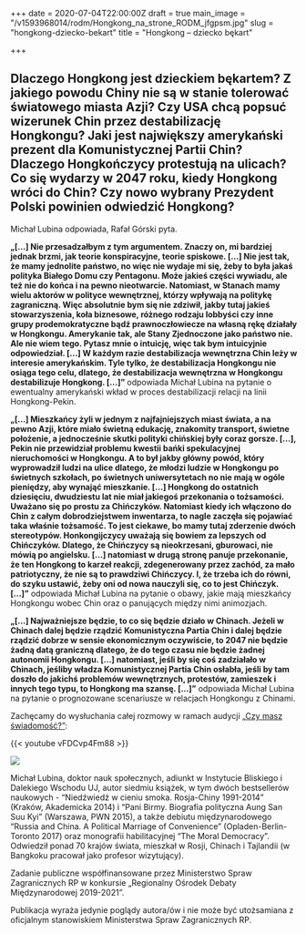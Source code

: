 +++
date = 2020-07-04T22:00:00Z
draft = true
main_image = "/v1593968014/rodm/Hongkong_na_strone_RODM_jfgpsm.jpg"
slug = "hongkong-dziecko-bekart"
title = "Hongkong – dziecko bękart"

+++
## Dlaczego Hongkong jest dzieckiem bękartem? Z jakiego powodu Chiny nie są w stanie tolerować światowego miasta Azji? Czy USA chcą popsuć wizerunek Chin przez destabilizację Hongkongu? Jaki jest największy amerykański prezent dla Komunistycznej Partii Chin? Dlaczego Hongkończycy protestują na ulicach? Co się wydarzy w 2047 roku, kiedy Hongkong wróci do Chin? Czy nowo wybrany Prezydent Polski powinien odwiedzić Hongkong?

Michał Lubina odpowiada, Rafał Górski pyta.

**„\[…\] Nie przesadzałbym z tym argumentem. Znaczy on, mi bardziej jednak brzmi, jak teorie konspiracyjne, teorie spiskowe. \[…\] Nie jest tak, że mamy jednolite państwo, no więc nie wydaje mi się, żeby to była jakaś polityka Białego Domu czy Pentagonu. Może jakieś części wywiadu, ale też nie do końca i na pewno nieotwarcie. Natomiast, w Stanach mamy wielu aktorów w polityce wewnętrznej, którzy wpływają na politykę zagraniczną. Więc absolutnie bym się nie zdziwił, jakby tutaj jakieś stowarzyszenia, koła biznesowe, różnego rodzaju lobbyści czy inne grupy prodemokratyczne bądź prawnoczłowiecze na własną rękę działały w Hongkongu. Amerykanie tak, ale Stany Zjednoczone jako państwo nie. Ale nie wiem tego. Pytasz mnie o intuicję, więc tak bym intuicyjnie odpowiedział. \[…\] W każdym razie destabilizacja wewnętrzna Chin leży w interesie amerykańskim. Tyle tylko, że destabilizacja Hongkongu nie osiąga tego celu, dlatego, że destabilizacja wewnętrzna w Hongkongu destabilizuje Hongkong. \[…\]”** odpowiada Michał Lubina na pytanie o ewentualny amerykański wkład w proces destabilizacji relacji na linii Hongkong-Pekin.

**„\[…\] Mieszkańcy żyli w jednym z najfajniejszych miast świata, a na pewno Azji, które miało świetną edukację, znakomity transport, świetne położenie, a jednocześnie skutki polityki chińskiej były coraz gorsze. \[…\], Pekin nie przewidział problemu kwestii bańki spekulacyjnej nieruchomości w Hongkongu. A to był jakby główny powód, który wyprowadził ludzi na ulice dlatego, że młodzi ludzie w Hongkongu po świetnych szkołach, po świetnych uniwersytetach no nie mają w ogóle pieniędzy, aby wynająć mieszkanie. \[…\] Hongkong do ostatnich dziesięciu, dwudziestu lat nie miał jakiegoś przekonania o tożsamości. Uważano się po prostu za Chińczyków. Natomiast kiedy ich włączono do Chin z całym dobrodziejstwem inwentarza, to nagle zaczęła się pojawiać taka właśnie tożsamość. To jest ciekawe, bo mamy tutaj zderzenie dwóch stereotypów. Honkongijczycy uważają się bowiem za lepszych od Chińczyków. Dlatego, że Chińczycy są nieokrzesani, gburowaci, nie mówią po angielsku. \[…\] natomiast w drugą stronę panuje przekonanie, że ten Hongkong to karzeł reakcji, zdegenerowany przez zachód, za mało patriotyczny, że nie są to prawdziwi Chińczycy. I, że trzeba ich do równi, do szyku ustawić, żeby oni od nowa nauczyli się, co to jest Chińczyk. \[…\]”** odpowiada Michał Lubina na pytanie o obawy, jakie mają mieszkańcy Hongkongu wobec Chin oraz o panujących między nimi animozjach.

**„\[…\] Najważniejsze będzie, to co się będzie działo w Chinach. Jeżeli w Chinach dalej będzie rządzić Komunistyczna Partia Chin i dalej będzie rządzić dobrze w sensie ekonomicznym oczywiście, to 2047 nie będzie żadną datą graniczną dlatego, że do tego czasu nie będzie żadnej autonomii Hongkongu. \[…\] natomiast, jeśli by się coś zadziałało w Chinach, jeśliby władza Komunistycznej Partia Chin osłabła, jeśli by tam doszło do jakichś problemów wewnętrznych, protestów, zamieszek i innych tego typu, to Hongkong ma szansę. \[…\]”** odpowiada Michał Lubina na pytanie o prognozowane scenariusze w relacjach Hongkongu z Chinami.

Zachęcamy do wysłuchania całej rozmowy w ramach audycji [„Czy masz świadomość?”](https://instytutsprawobywatelskich.pl/hongkong-dziecko-bekart/ "https://instytutsprawobywatelskich.pl/hongkong-dziecko-bekart/"):

{{< youtube vFDCvp4Fm88 >}}

![](https://res.cloudinary.com/inspro/image/upload/v1589991167/rodm/Michal-Lubina_wesoiv.jpg)

Michał Lubina, doktor nauk społecznych, adiunkt w Instytucie Bliskiego i Dalekiego Wschodu UJ, autor siedmiu książek, w tym dwóch bestsellerów naukowych - “Niedźwiedź w cieniu smoka. Rosja-Chiny 1991-2014” (Kraków, Akademicka 2014) i “Pani Birmy. Biografia polityczna Aung San Suu Kyi” (Warszawa, PWN 2015), a także debiutu międzynarodowego “Russia and China. A Political Marriage of Convenience” (Opladen-Berlin-Toronto 2017) oraz monografii habilitacyjnej “The Moral Democracy”. Odwiedził ponad 70 krajów świata, mieszkał w Rosji, Chinach i Tajlandii (w Bangkoku pracował jako profesor wizytujący).

Zadanie publiczne współfinansowane przez Ministerstwo Spraw Zagranicznych RP w konkursie „Regionalny Ośrodek Debaty Międzynarodowej 2019-2021”.

Publikacja wyraża jedynie poglądy autora/ów i nie może być utożsamiana z oficjalnym stanowiskiem Ministerstwa Spraw Zagranicznych RP.